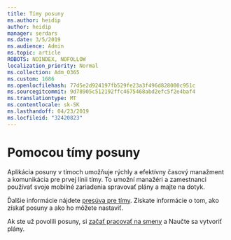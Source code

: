 ```yaml
---
title: Tímy posuny
ms.author: heidip
author: heidip
manager: serdars
ms.date: 3/5/2019
ms.audience: Admin
ms.topic: article
ROBOTS: NOINDEX, NOFOLLOW
localization_priority: Normal
ms.collection: Adm_O365
ms.custom: 1686
ms.openlocfilehash: 77d5e2d924197fb529fe23a3f496d828000c951c
ms.sourcegitcommit: 9d78905c512192ffc4675468abd2efc5f2e4baf4
ms.translationtype: MT
ms.contentlocale: sk-SK
ms.lasthandoff: 04/23/2019
ms.locfileid: "32420823"
---
```

# <a name="using-teams-shifts"></a>Pomocou tímy posuny

Aplikácia posuny v tímoch umožňuje rýchly a efektívny časový manažment a komunikácia pre prvej línii tímy. To umožní manažéri a zamestnanci používať svoje mobilné zariadenia spravovať plány a majte na dotyk.

Ďalšie informácie nájdete [presúva pre tímy](https://docs.microsoft.com/en-us/microsoftteams/expand-teams-across-your-org/shifts-for-teams-landing-page). Získate informácie o tom, ako získať posuny a ako ho môžete nastaviť.

Ak ste už povolili posuny, si [začať pracovať na smeny](https://support.office.com/en-us/article/get-started-in-shifts-5f3e30d8-1821-4904-be26-c3cd25a497d6) a Naučte sa vytvoriť plány.

